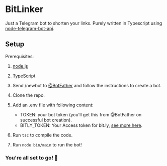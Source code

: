 # BitLinker

Just a Telegram bot to shorten your links. Purely written in Typescript using [node-telegram-bot-api](https://github.com/yagop/node-telegram-bot-api).


## Setup

Prerequisites:
1. [node.js](https://nodejs.org/en/)
2. [TypeScript](https://www.typescriptlang.org/)


3. Send /newbot to [@BotFather](https://t.me/botfather) and follow the instructions to create a bot.
4. Clone the repo.
5. Add an .env file with following content:
   - TOKEN: your bot token (you'll get this from @BotFather on successful bot creation).
   - BITLY_TOKEN: Your Access token for bit.ly, [see more here](https://app.bitly.com/settings/api/).
6. Run `tsc` to compile the code.
7. Run `node bin/main` to run the bot!

### You're all set to go! 🚀